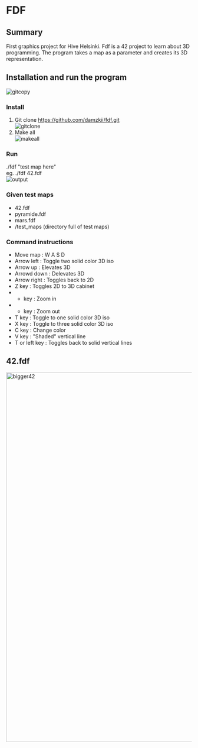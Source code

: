 # FDF
## Summary  

First graphics project for Hive Helsinki. Fdf is a 42 project to learn about 3D programming. The program takes a map as a parameter and creates its 
3D representation.  
## Installation and run the program 
![gitcopy](https://user-images.githubusercontent.com/82960301/196982426-458bbde6-dc30-42e4-a38e-96b46a5352a1.gif)
### Install  
1. Git clone https://github.com/damzkii/fdf.git  
![gitclone](https://user-images.githubusercontent.com/82960301/196982484-4c849d5f-e06a-4755-8595-3b8791eb5316.gif)  
2. Make all  
![makeall](https://user-images.githubusercontent.com/82960301/196982542-5cae21fb-d49e-4764-9315-9c1cb2112e5a.gif)  
### Run  
./fdf "test map here"  
eg. ./fdf 42.fdf  
![output](https://user-images.githubusercontent.com/82960301/196982627-07a75077-f732-4e75-b1e4-4078d0175bbf.gif)
### Given test maps  
- 42.fdf  
- pyramide.fdf  
- mars.fdf  
- /test_maps (directory full of test maps)  
### Command instructions
- Move map : W A S D
- Arrow left : Toggle two solid color 3D iso
- Arrow up : Elevates 3D
- Arrowd down : Delevates 3D
- Arrow right : Toggles back to 2D
- Z key : Toggles 2D to 3D cabinet
- + key : Zoom in
- - key : Zoom out
- T key : Toggle to one solid color 3D iso
- X key : Toggle to three solid color 3D iso
- C key : Change color
- V key : "Shaded" vertical line
- T or left key : Toggles back to solid vertical lines

## 42.fdf
<img width="1000" alt="bigger42" src="https://user-images.githubusercontent.com/82960301/196228785-85462ba8-2f47-4713-8e5d-6af7f668b57f.png">
